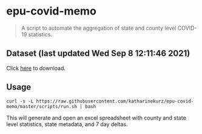 # epu-covid-memo

> A script to automate the aggregation of state and county level COVID-19 statistics.

<!-- tmpl start -->

## Dataset (last updated Wed Sep  8 12:11:46 2021)

Click [here](https://covid-artifacts.s3.amazonaws.com/records/2021-9-8-121146-covid_artifact.xls) to download.

<!-- tmpl end -->

## Usage

```
curl -s -L https://raw.githubusercontent.com/katharinekurz/epu-covid-memo/master/scripts/run.sh | bash
```

This will generate and open an excel spreadsheet with county and state level statistics, state metadata, and 7 day deltas.